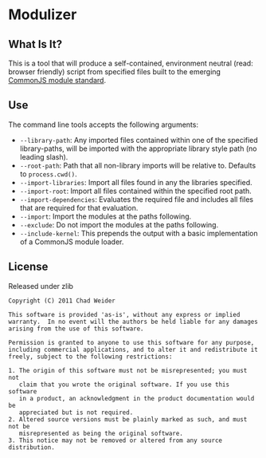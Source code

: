 # Modulizer #

## What Is It? ##
This is a tool that will produce a self-contained, environment neutral (read: browser friendly) script from specified files built to the emerging [CommonJS module standard](http://wiki.commonjs.org/wiki/Modules/1.1).

## Use ##
The command line tools accepts the following arguments:

 * `--library-path`: Any imported files contained within one of the specified library-paths, will be imported with the appropriate library style path (no leading slash).
 * `--root-path`: Path that all non-library imports will be relative to. Defaults to `process.cwd()`.
 * `--import-libraries`: Import all files found in any the libraries specified.
 * `--import-root`: Import all files contained within the specified root path.
 * `--import-dependencies`: Evaluates the required file and includes all files that are required for that evaluation.
 * `--import`: Import the modules at the paths following.
 * `--exclude`: Do not import the modules at the paths following.
 * `--include-kernel`: This prepends the output with a basic implementation of a CommonJS module loader.

## License ##
Released under zlib

    Copyright (C) 2011 Chad Weider

    This software is provided 'as-is', without any express or implied
    warranty.  In no event will the authors be held liable for any damages
    arising from the use of this software.

    Permission is granted to anyone to use this software for any purpose,
    including commercial applications, and to alter it and redistribute it
    freely, subject to the following restrictions:

    1. The origin of this software must not be misrepresented; you must not
       claim that you wrote the original software. If you use this software
       in a product, an acknowledgment in the product documentation would be
       appreciated but is not required.
    2. Altered source versions must be plainly marked as such, and must not be
       misrepresented as being the original software.
    3. This notice may not be removed or altered from any source distribution.
